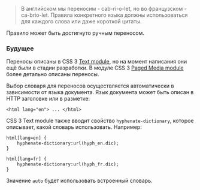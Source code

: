 > В английском мы переносим - cab-ri-o-let, но во французском - ca-brio-let. Правила конкретного языка должны использоваться для каждого слова или даже короткой цитаты.

Правило может быть достигнуто ручным переносом.

### Будущее

Переносы описаны в <abbr>CSS</abbr> 3 [Text module](http://www.w3.org/TR/css3-text/), но на момент написания они ещё были в стадии разработки. В модуле <abbr>CSS</abbr> 3 [Paged Media module](http://www.w3.org/TR/css3-page/) более детально описаны переносы.

Выбор словаря для переносов осуществляется автоматически в зависимости от языка документа. Язык документа может быть описан в <abbr>HTTP</abbr> заголовке или в разметке:

	<html lang="en"> ... </html>

<abbr>CSS</abbr> 3 Text module также вводит свойство `hyphenate-dictionary`, которое описывает, какой словарь использовать. Например:

	html[lang=en] {
		hyphenate-dictionary:url(hyph_en.dic);
	}
	
	html[lang=fr] {
		hyphenate-dictionary:url(hyph_fr.dic);
	}

Значение `auto` будет использовать встроенный словарь.